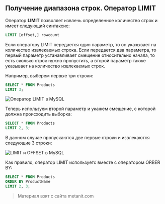 ## Получение диапазона строк. Оператор LIMIT

Оператор **LIMIT** позволяет извлечь определенное количество строк и имеет следующий синтаксис:

```sql
LIMIT [offset,] rowcount
```

Если оператору LIMIT передается один параметр, то он указывает на количество извлекаемых строка. Если передается два параметра, то первый параметр устанавливает смещение относительно начала, то есть сколько строк нужно пропустить, а второй параметр также указывает на количество извлекаемых строк.

Например, выберем первые три строки:

```sql
SELECT * FROM Products
LIMIT 3;
```

![Оператор LIMIT в MySQL](https://metanit.com/sql/mysql/pics/4.13.png)

Теперь используем второй параметр и укажем смещение, с которой должна происходить выборка:

```sql
SELECT * FROM Products
LIMIT 2, 3;
```

В данном случае пропускаются две первые строки и извлекаются следующие 3 строки:

![LIMIT и OFFSET в MySQL](https://metanit.com/sql/mysql/pics/4.14.png)

Как правило, оператор LIMIT используетс вместе с оператором ORBER BY:

```sql
SELECT * FROM Products
ORDER BY ProductName
LIMIT 2, 3;
```


> Материал взят с сайта metanit.com